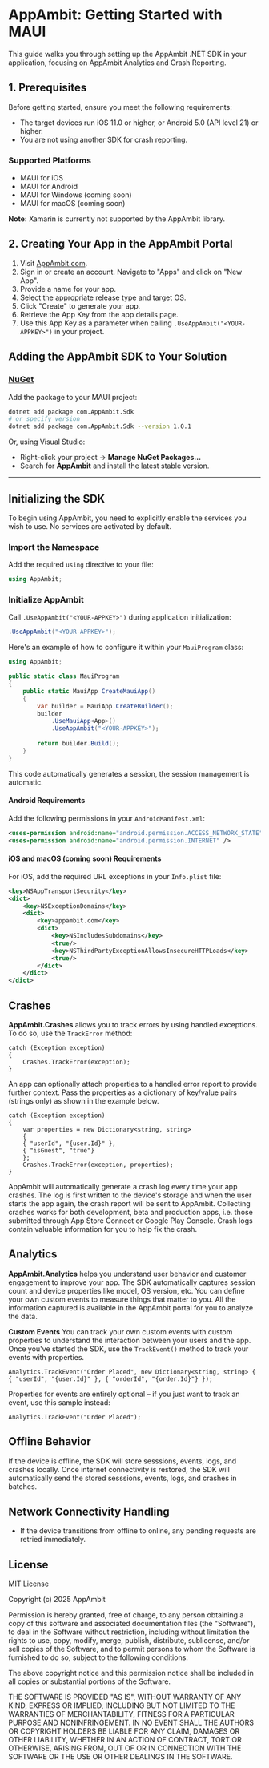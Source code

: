 # AppAmbit: Getting Started with MAUI

This guide walks you through setting up the AppAmbit .NET SDK in your application, focusing on AppAmbit Analytics and Crash Reporting.

## 1. Prerequisites

Before getting started, ensure you meet the following requirements:

- The target devices run iOS 11.0 or higher, or Android 5.0 (API level 21) or higher.
- You are not using another SDK for crash reporting.

### Supported Platforms

- MAUI for iOS
- MAUI for Android
- MAUI for Windows (coming soon)
- MAUI for macOS (coming soon)

<div class="note">
  <strong>Note:</strong> Xamarin is currently not supported by the AppAmbit library.
</div>

## 2. Creating Your App in the AppAmbit Portal

1. Visit [AppAmbit.com](http://appambit.com/).
2. Sign in or create an account. Navigate to "Apps" and click on "New App".
3. Provide a name for your app.
4. Select the appropriate release type and target OS.
5. Click "Create" to generate your app.
6. Retrieve the App Key from the app details page.
7. Use this App Key as a parameter when calling `.UseAppAmbit("<YOUR-APPKEY>")` in your project.

## Adding the AppAmbit SDK to Your Solution

### [NuGet](https://www.nuget.org/packages/com.AppAmbit.Sdk)

Add the package to your MAUI project:

```bash
dotnet add package com.AppAmbit.Sdk
# or specify version
dotnet add package com.AppAmbit.Sdk --version 1.0.1
```

Or, using Visual Studio:

* Right-click your project → **Manage NuGet Packages…**
* Search for **AppAmbit** and install the latest stable version.

---

## Initializing the SDK

To begin using AppAmbit, you need to explicitly enable the services you wish to use. No services are activated by default.

### Import the Namespace

Add the required `using` directive to your file:

```csharp
using AppAmbit;
```

### Initialize AppAmbit

Call `.UseAppAmbit("<YOUR-APPKEY>")` during application initialization:

```csharp
.UseAppAmbit("<YOUR-APPKEY>");
```

Here's an example of how to configure it within your `MauiProgram` class:

```csharp
using AppAmbit;

public static class MauiProgram
{
    public static MauiApp CreateMauiApp()
    {
        var builder = MauiApp.CreateBuilder();
        builder
            .UseMauiApp<App>()
            .UseAppAmbit("<YOUR-APPKEY>");
        
        return builder.Build();
    }
}
```

This code automatically generates a session, the session management is automatic.

#### Android Requirements

Add the following permissions in your `AndroidManifest.xml`:

```xml
<uses-permission android:name="android.permission.ACCESS_NETWORK_STATE" />
<uses-permission android:name="android.permission.INTERNET" />
```

#### iOS and macOS (coming soon) Requirements

For iOS, add the required URL exceptions in your `Info.plist` file:

```xml
<key>NSAppTransportSecurity</key>
<dict>
    <key>NSExceptionDomains</key>
    <dict>
        <key>appambit.com</key>
        <dict>
            <key>NSIncludesSubdomains</key>
            <true/>
            <key>NSThirdPartyExceptionAllowsInsecureHTTPLoads</key>
            <true/>
        </dict>
    </dict>
</dict>
```

## Crashes
**AppAmbit.Crashes** allows you to track errors by using handled exceptions. To do so, use the `TrackError` method:
```c-sharp
catch (Exception exception) 
{ 
    Crashes.TrackError(exception); 
}
```
An app can optionally attach properties to a handled error report to provide further context. Pass the properties as a dictionary of key/value pairs (strings only) as shown in the example below.
```c-sharp
catch (Exception exception) 
{ 
    var properties = new Dictionary<string, string> 
    { 
	{ "userId", "{user.Id}" }, 
	{ "isGuest", "true"} 
    }; 
    Crashes.TrackError(exception, properties);
}
```
AppAmbit will automatically generate a crash log every time your app crashes. The log is first written to the device's storage and when the user starts the app again, the crash report will be sent to AppAmbit. Collecting crashes works for both development, beta and production apps, i.e. those submitted through App Store Connect or Google Play Console. Crash logs contain valuable information for you to help fix the crash.


## Analytics


**AppAmbit.Analytics** helps you understand user behavior and customer engagement to improve your app. The SDK automatically captures session count and device properties like model, OS version, etc. You can define your own custom events to measure things that matter to you. All the information captured is available in the AppAmbit portal for you to analyze the data.

**Custom Events**
You can track your own custom events with custom properties  to understand the interaction between your users and the app. Once you've started the SDK, use the  `TrackEvent()`  method to track your events with properties.
```c-sharp
Analytics.TrackEvent("Order Placed", new Dictionary<string, string> { { "userId", "{user.Id}" }, { "orderId", "{order.Id}"} });
```
Properties for events are entirely optional – if you just want to track an event, use this sample instead:
```c-sharp
Analytics.TrackEvent("Order Placed");
```

## Offline Behavior

If the device is offline, the SDK will store sesssions, events, logs, and crashes locally. Once internet connectivity is restored, the SDK will automatically send the stored sesssions, events, logs, and crashes in batches.

## Network Connectivity Handling

- If the device transitions from offline to online, any pending requests are retried immediately.

## License

MIT License

Copyright (c) 2025 AppAmbit

Permission is hereby granted, free of charge, to any person obtaining a copy
of this software and associated documentation files (the "Software"), to deal
in the Software without restriction, including without limitation the rights
to use, copy, modify, merge, publish, distribute, sublicense, and/or sell
copies of the Software, and to permit persons to whom the Software is
furnished to do so, subject to the following conditions:

The above copyright notice and this permission notice shall be included in all
copies or substantial portions of the Software.

THE SOFTWARE IS PROVIDED "AS IS", WITHOUT WARRANTY OF ANY KIND, EXPRESS OR
IMPLIED, INCLUDING BUT NOT LIMITED TO THE WARRANTIES OF MERCHANTABILITY,
FITNESS FOR A PARTICULAR PURPOSE AND NONINFRINGEMENT. IN NO EVENT SHALL THE
AUTHORS OR COPYRIGHT HOLDERS BE LIABLE FOR ANY CLAIM, DAMAGES OR OTHER
LIABILITY, WHETHER IN AN ACTION OF CONTRACT, TORT OR OTHERWISE, ARISING FROM,
OUT OF OR IN CONNECTION WITH THE SOFTWARE OR THE USE OR OTHER DEALINGS IN THE
SOFTWARE.
